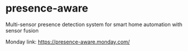 # presence-aware
Multi-sensor presence detection system for smart home automation with sensor fusion

Monday link: https://presence-aware.monday.com/
